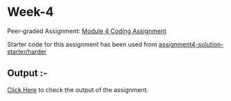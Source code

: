 # Week-4
Peer-graded Assignment: <a href="https://github.com/jhu-ep-coursera/fullstack-course4/blob/master/assignments/assignment4/Assignment-4.md" target="_blank">Module 4 Coding Assignment</a>

Starter code for this assignment has been used from <a href="https://github.com/jhu-ep-coursera/fullstack-course4/tree/master/assignments/assignment4/assignment4-solution-starter/harder">assignment4-solution-starter/harder</a>
## Output :-
<a href="https://souvikmajumder26.github.io/HTML-CSS-and-JavaScript-for-Web-Developers/Week-4/" target="_blank">Click Here</a> to check the output of the assignment.
